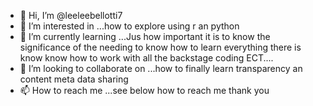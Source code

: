 - 👋 Hi, I’m @leeleebellotti7
- 👀 I’m interested in ...how to explore using r an python 
- 🌱 I’m currently learning ...Jus how important it is to know the significance of the needing to know how to learn everything there is know know how to work with all the backstage coding ECT....
- 💞️ I’m looking to collaborate on ...how to finally learn transparency an content meta data sharing 
- 📫 How to reach me ...see below how to reach me thank you 

<!---
leeleebellotti7/leeleebellotti7 is a ✨ special ✨ repository because its `README.md` (this file) appears on your GitHub profile.
You can click the Preview link to take a look at your changes.
--->
